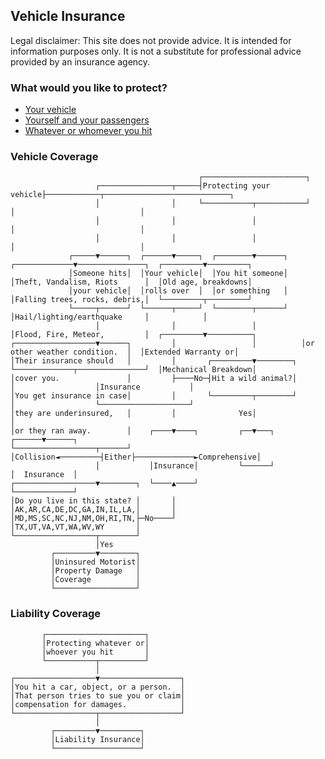 ## Vehicle Insurance

Legal disclaimer: This site does not provide advice. It is intended for information purposes only. It is not a substitute for professional advice provided by an insurance agency.

### What would you like to protect?

* [Your vehicle](#property-coverage)
* [Yourself and your passengers](#bodily-coverage)
* [Whatever or whomever you hit](#liability-coverage)

### <a name="vehicle-coverage">Vehicle Coverage</a>

                                              ┌───────────────────────┐
                       ┌────────────────┬─────┤Protecting your vehicle├────────────┬────────────────────────────┐
                       │                │     └───────────┬───────────┘            │                            │
                       │                │                 │                        │                            │
                       │                │                 │                        │                            │
                 ┌─────▼──────┐  ┌──────▼─────┐  ┌────────▼──────┐   ┌─────────────▼───────────────┐  ┌─────────▼─────────┐
                 │Someone hits│  │Your vehicle│  │You hit someone│   │Theft, Vandalism, Riots      │  │Old age, breakdowns│
                 │your vehicle│  │rolls over  │  │or something   │   │Falling trees, rocks, debris,│  └─────────┬─────────┘
                 └─────┬──────┘  └──────┬─────┘  └────────┬──────┘   │Hail/lighting/earthquake     │            │
                       │                │                 │          │Flood, Fire, Meteor,         │  ┌─────────▼──────────┐
    ┌──────────────────▼──────┐         │                 │          │or other weather condition.  │  │Extended Warranty or│
    │Their insurance should   │         │       ┌─────────▼────────┐ └─────────────┬───────────────┘  │Mechanical Breakdown│
    │cover you.               │         ├────No─┤Hit a wild animal?│               │                  │Insurance           │
    │You get insurance in case│         │       └─────────┬────────┘               │                  └────────────────────┘
    │they are underinsured,   │         │              Yes│                        │
    │or they ran away.        │    ┌────▼────┐         ┌──▼───┐             ┌──────▼──────┐
    └──────────────────┬──────┘    │Collision◄─────────┤Either├─────────────►Comprehensive│
                       │           │Insurance│         └──────┘             │  Insurance  │
    ┌──────────────────▼────────┐  └────▲────┘                              └─────────────┘
    │Do you live in this state? │       │
    │AK,AR,CA,DE,DC,GA,IN,IL,LA,│       │
    │MD,MS,SC,NC,NJ,NM,OH,RI,TN,├─No────┘
    │TX,UT,VA,VT,WA,WV,WY       │
    └──────────────────┬────────┘
                       │Yes
             ┌─────────▼────────┐
             │Uninsured Motorist│
             │Property Damage   │
             │Coverage          │
             └──────────────────┘

### <a name="liability-coverage">Liability Coverage</a>

           ┌──────────────────────┐
           │Protecting whatever or│
           │whoever you hit       │
           └───────────┬──────────┘
                       │
    ┌──────────────────▼──────────────────┐
    │You hit a car, object, or a person.  │
    │That person tries to sue you or claim│
    │compensation for damages.            │
    └──────────────────┬──────────────────┘
                       │
             ┌─────────▼─────────┐
             │Liability Insurance│
             └───────────────────┘
